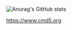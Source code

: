 ![Anurag's GitHub stats](https://github-readme-stats.vercel.app/api?username=Camtrup&theme=dark&show_icons=true)


https://www.cmd5.org

